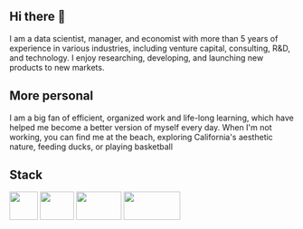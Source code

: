 ## Hi there 👋
I am a data scientist, manager, and economist with more than 5 years of experience in various industries, including venture capital, consulting, R&D, and technology. I enjoy researching, developing, and launching new products to new markets. 

## More personal
I am a big fan of efficient, organized work and life-long learning, which have helped me become a better version of myself every day. When I'm not working, you can find me at the beach, exploring California's aesthetic nature, feeding ducks, or playing basketball


## Stack
<img src="https://upload.wikimedia.org/wikipedia/commons/thumb/c/c3/Python-logo-notext.svg/640px-Python-logo-notext.svg.png" width="50" height="50">  <img src="https://upload.wikimedia.org/wikipedia/commons/thumb/1/1b/R_logo.svg/1200px-R_logo.svg.png" width="60" height="50">  <img src="https://media.licdn.com/dms/image/D4D12AQFjcz9MrPsWDQ/article-cover_image-shrink_600_2000/0/1669746580764?e=2147483647&v=beta&t=1gsLNYLqwau7-3cszokd_h7dADCNDPS0dTyPx6Op4XQ" width="80" height="50">  <img src="https://mma.prnewswire.com/media/411941/TABLEAU_SOFTWARE_LOGOjpg_Logo.jpg?p=facebook" width="100" height="50">
